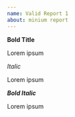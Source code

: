 ```yaml
---
name: Valid Report 1
about: minium report
---
```

**Bold Title**

Lorem ipsum

*Italic*

Lorem ipsum

***Bold Italic***

Lorem ipsum
